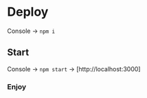 # Deploy

Console -> `npm i`

## Start

Console -> `npm start` -> [http://localhost:3000]

### Enjoy
